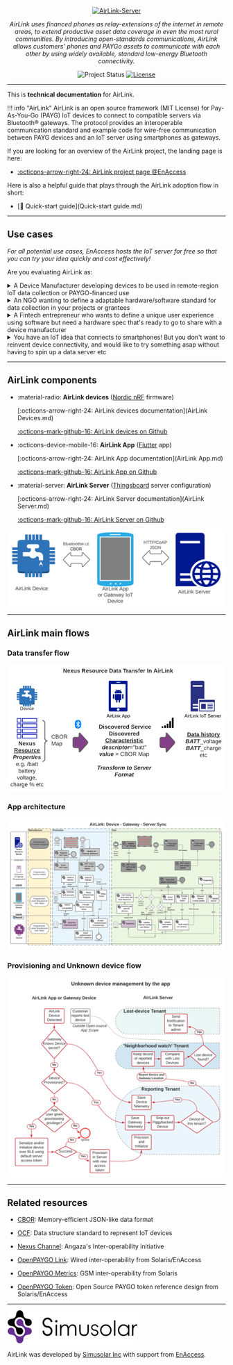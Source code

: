 <!-- markdownlint-disable-next-line first-line-h1 -->
<p align="center">
 <a href="https://github.com/EnAccess/AirLink-Server">
  <img
   src="https://enaccess.org/wp-content/uploads/2023/04/Airlink-Graphics-GitHub-2240-%C3%97-800-.svg"
   alt="AirLink-Server"
   width="640"
  >
 </a>
</p>
<p align="center">
  <em>AirLink uses financed phones as relay-extensions of the internet in remote areas, to extend productive asset data coverage in even the most rural communities. By introducing open-standards communications, AirLink allows customers’ phones and PAYGo assets to communicate with each other by using widely available, standard low-energy Bluetooth connectivity.</em>
</p>
<p align="center">
 <img
  alt="Project Status"
  src="https://img.shields.io/badge/Project%20Status-stable-green"
 >
 <a href="https://github.com/EnAccess/AirLink-Server/blob/main/LICENSE" target="_blank">
  <img
   alt="License"
   src="https://img.shields.io/github/license/EnAccess/AirLink-Server"
  >
 </a>
</p>

---

This is **technical documentation** for AirLink.

!!! info "AirLink"
  AirLink is an open source framework (MIT License) for Pay-As-You-Go (PAYG) IoT devices to connect to compatible servers via Bluetooth® gateways. The protocol provides an interoperable communication standard and example code for wire-free communication between PAYG devices and an IoT server using smartphones as gateways.

If you are looking for an overview of the AirLink project, the landing page is here:

- [:octicons-arrow-right-24: AirLink project page @EnAccess](https://enaccess.org/airlink/)

Here is also a helpful guide that plays through the AirLink adoption flow in short:

- [🏁 Quick-start guide](Quick-start guide.md)

---

## Use cases

*For all potential use cases, EnAccess hosts the IoT server for free so that you can try your idea quickly and cost effectively!*

Are you evaluating AirLink as:
<details>

<summary>A Device Manufacturer developing devices to be used in remote-region IoT data collection or PAYGO-financed use</summary>

### Why

AirLink saves manufacturers from the hassle of building out a custom IoT software backend for their hardware devices, and the open source format makes it likely that several adopters with different software stacks for business management can adopt AirLink devices. *This clear separation of the hardware and software stacks using the most commonly adopted ad-hoc wireless communication standard, Bluetooth®, is a key benefit of AirLink.*

### Making your Devices compatible with AirLink

Compatibility takes four simple steps focused on Advertisement and Data format, and optionally on authentication.

1. Customize the Advertisement packet to match AirLink spec, as mentioned in the [AirLink Devices](AirLink%20Devices.md) page.
2. Group similar properties e.g. tempC, maxTemp. Create a [CBOR array](https://cbor.me) with these properties. These will be transferred once the app connects to the device. Collapsing several individual properties into one CBOR Array has the added benefit of making the data transfer memory efficient and fast.
3. Name the Bluetooth® *descriptor* with the property name e.g. 'temp'. Then, AirLink will understand your properties as temp_tempC, temp_maxTemp etc and on successful sync you will find these properties in the timeseries data for that device on the server. Device configurations are also saved similarly in dcfg_* properties.
4. Optional: Build an [access control flow](#airlink-main-flows) in your devices which relies on a Server Access Token "password" unique to the device, starting with a pre-programmed value which is entered into to the firmware. Then, your device will only allow data transfer from/to a particular app which knows the default access token - and once provisioned on the server, will receive an access token *unique* to it. All device data access control will then be locked to phones that can access this unique device token from the server, based on the Role-Based Access Control functions available on the server. 

### Supplying AirLink Devices

There are three main options to having distributors or end users adopt your AirLink devices.

1. Get tenancy on the [AirLink Server](AirLink%20Server.md) and manage devices yourself, using API capabilities to interface with the software stack of the adopter. Upload devices using [CSV upload](Quick-start%20guide.md) to get them ready for the adopter's AirLink App.
2. Get tenancy on the [AirLink Server](AirLink%20Server.md) and use the built-in Angaza or Solaris integration to make your devices connect with one of those software stack, using credentials supplied by Angaza or Solaris. This means any adopter using those software stacks can use your devices, only requirement being obtaining manufacturer and/or distributor API credentials from Angaza or Solaris.
3. Send your devices to the distributor or end user with only the default access token programmed, and the distributor can then associate them with their own version of the AirLink App and their own server tenancy

For each of the cases, the only input required to the devices after [Compatibility](#making-your-devices-compatible-with-airlink) is programming the default access token. Similarly, the only step required to move devices between distributors e.g. reselling stock is to change the default access token to the one supported by the other adopter. The devices themselves are separate from any custom functionality developed in the AirLink app for each distributor/user/adopter so the AirLink Bluetooth® protocol effectively acts to insulate the devices from software stack changes.

### Bluetooth® SIG registration

If your customer will be selling the devices without changing the product name or incorporating into another product, you might need to register with the Bluetooth® SIG at your cost (or negotiate with a distributor). You only have to do this once for all your products that depend on a single Bluetooth® IC e.g. nRF81822, or the Laird BL653 etc. More details are on the [AirLink Devices](AirLink%20Devices.md) page.

---
</details>
<details>

<summary>An NGO wanting to define a adaptable hardware/software standard for data collection in your projects or grantees</summary>

### Why adopt AirLink as an NGO

Several common needs for IoT data transfer at low cost and poor-network areas using a semi-skilled workforce of agents are covered natively by AirLink, and customization to a particular device type or project can be done with software modifications. Further, hardware devices get a clear spec to design to from this AirLink documentation, making it easier to engage contractors.

### Out of the box

AirLink, after following the [Quick-Start](Quick-start%20guide.md), can synchronize data from AirLink-compatible devices to the server without any other setup. Server data and device configuration updates can be pulled from the server when in network range, and device updates and data collection from the device can be done fully offline over Bluetooth®. This can be tested using the AirLink Gateway App and AirLink Devices app as shown in the guide.

To customize this behavior for your own data collection project, you will need to customize your Bluetooth® device firmware as well as the open-source AirLink App as below:

### Making Devices compatible with AirLink

If the devices that will serve the data you need to collect have Bluetooth® enabled, then compatibility takes four simple steps focused on Advertisement and Data format, and optionally on authentication. Please discuss these with the device manufacturer:

1. Customize the Advertisement packet to match AirLink spec, as mentioned in the [AirLink Devices](AirLink%20Devices.md) page.
2. Group similar properties e.g. tempC, maxTemp. Create a [CBOR array](https://cbor.me) with these properties. These will be transferred once the app connects to the device
3. Name the Bluetooth® *descriptor* with the property name e.g. 'temp'. Then, AirLink will understand your properties as temp_tempC, temp_maxTemp etc and on successful sync you will find these properties in the timeseries data for that device on the server. Device configurations are also saved similarly in dcfg_* properties.
4. Optional: Build an [access control flow](#airlink-main-flows) in your devices which relies on a Server Access Token "password" unique to the device, starting with a pre-programmed value which is entered into to the firmware. Then, your device will only allow data transfer from/to a particular app which knows the default access token - and once provisioned on the server, will receive an access token *unique* to it. All device data access control will then be locked to phones that can access this unique device token from the server, based on the Role-Based Access Control functions available on the server.

### Building information ownership

Want to assign devices to certain agents? Want to ensure that they automatically pull data when in range / on a button press? Need to store access tokens for certain devices on certain agent phones? No problem! All of these can be achieved using the API access between the AirLink App and the server, and the Role Based Access Control available in thingsboard. The full documentation for the server API is live at the server's [Swagger URL](https://airlink.enaccess.org/swagger-ui.html).

Here are some starting ideas to get your work setup. These can be either done in the Flutter app itself, or on a server running your own application stack "Your Stack".

1. Relating Agents and Devices - AirLink Server UI OR Flutter App OR Your Stack - The first step is to create a relation from the Agent or Customer, registered as a user or customer in the AirLink server, to your device. You can do this via the AirLink server UI, or API access using the "Tenant Administrator" role available in the Flutter app for demonstration, as shown below:
   UI:
   ![]()

   API:
   []()

   ![]()
2. Pulling relevant Server Access Tokens from the server for devices related to a particular app - Flutter App - The first step here is to relate each app instance to the user/customer created in Step #1. At Simusolar, we built a SMS based authentication flow for customers and an email based flow for our Staff, all using Thingsboard.io Rule Chains on the AirLink server connecting to our software stack via API. Once you have users/customers related to the app instance, the relations built in Step#1 will indirectly relate the devices to the app instance. You can then download a list of all 'Server Access Tokens' from the server for the devices that have the relevant relationship, using a query based lookup supported by the AirLink server. For this, you will need to use the "Tenant Administrator" role in the Flutter App andn access this API:
   []()

   For example, to download access tokens related to a particular customer's "Owned" devices, here is the code:

   ```JSON
   abcd
   ```

### Using the devices and app to collect data at scale

1. Admin and Agent roles for Device initialization and Use - Flutter App -
2. Auto-synchronizing - Flutter App -
3. Optional: Create an Automation in your Flutter app that scans for devices, connects to them one by one and pulls data from them to make the process seamless for an Agent or user. The open-source app has the mechanism for the individual steps but leaves the process automation to you depending on your use case.

---
</details>
<details>

<summary>A Fintech entrepreneur who wants to define a unique user experience using software but need a hardware spec that's ready to go to share with a device manufacturer</summary>

---
</details>
<details>

<summary>You have an IoT idea that connects to smartphones! But you don't want to reinvent device connectivity, and would like to try something asap without having to spin up a data server etc</summary>

</details>

---

## AirLink components

- :material-radio: **AirLink devices** ([Nordic nRF](https://www.nordicsemi.com/Products/Bluetooth-Low-Energy) firmware)

  [:octicons-arrow-right-24: AirLink devices documentation](AirLink Devices.md)

  [:octicons-mark-github-16: AirLink devices on Github](https://github.com/EnAccess/AirLink-Devices)

- :octicons-device-mobile-16: **AirLink App** ([Flutter](https://flutter.dev/) app)

  [:octicons-arrow-right-24: AirLink App documentation](AirLink App.md)

  [:octicons-mark-github-16: AirLink App on Github](https://github.com/EnAccess/AirLink-App)

- :material-server: **AirLink Server** ([Thingsboard](https://thingsboard.io/) server configuration)

  [:octicons-arrow-right-24: AirLink Server documentation](AirLink Server.md)

  [:octicons-mark-github-16: AirLink Server on Github](https://github.com/EnAccess/AirLink-Server)

![AirLink Components](AirLink_Components.png)

---

## AirLink main flows

### Data transfer flow

![AirLink Data transfer flow](Simusolar_Architecture_Diagram_-_IoT_Data_Flow.png)

### App architecture

![AirLink App architecture](IoT_Communications_and_Components_spec_-_App_Architecture.png)

### Provisioning and Unknown device flow

![AirLink unknown device flow](AirLink_Unknown_Device_Flow.png)

---

## Related resources

- [CBOR](http://cbor.io/): Memory-efficient JSON-like data format
- [OCF](https://openconnectivity.org/developer/specifications/): Data structure standard to represent IoT devices

- [Nexus Channel](https://angaza.github.io/nexus-channel-models/resource_type_spec.html): Angaza's Inter-operability initiative
- [OpenPAYGO Link](https://github.com/EnAccess/OpenPAYGO-Link/tree/main/Documentation): Wired inter-operability from Solaris/EnAccess
- [OpenPAYGO Metrics](https://github.com/openpaygo/metrics): GSM inter-operability from Solaris
- [OpenPAYGO Token](https://github.com/EnAccess/OpenPAYGO-Token): Open Source PAYGO token reference design from Solaris/EnAccess

---

![Simusolar Inc](Simusolar_logo.png)

AirLink was developed by [Simusolar Inc](https://www.simusolar.com/) with support from [EnAccess](https://enaccess.org).
